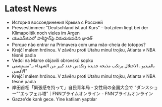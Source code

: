 # Latest News
-  История воссоединения Крыма с Россией
-  Pressestimmen: "Deutschland ist auf Kurs" – trotzdem liegt bei der Klimapolitik noch vieles im Argen
-  యుఎన్‌జిఎలో పాకిస్థాన్‌పై విరుచుకుపడిన భారత్‌
-  Porque não entrar na Primavera com uma mão-cheia de totopos?
-  Krejčí málem hrdinou. V závěru proti Utahu minul trojku, Atlanta v NBA těsně padla
-  Vedci na Marse objavili obrovskú sopku
-  بالفيديو.. الاحتلال يرتكب مذبحة جديدة وتكدس عدد كبير من الشهداء بـ"مستشفى الأقصى"
-  Krejčí málem hrdinou. V závěru proti Utahu minul trojku, Atlanta v NBA těsně padla
-  岸田首相「緊張感を持って」自民青年局・女性局の全国大会で “ダンスショー”“エッフェル塔”｜FNNプライムオンライン - FNNプライムオンライン
-  Gazze'de kanlı gece. Yine katliam yaptılar
